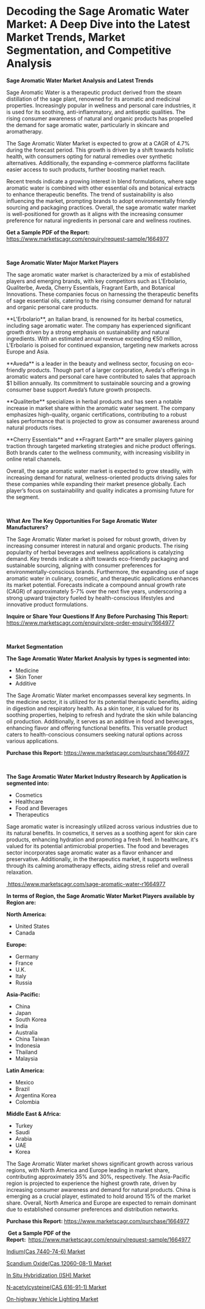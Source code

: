 <p><h1>Decoding the Sage Aromatic Water Market: A Deep Dive into the Latest Market Trends, Market Segmentation, and Competitive Analysis</h1></p><p><strong>Sage Aromatic Water Market Analysis and Latest Trends</strong></p>
<p><p>Sage Aromatic Water is a therapeutic product derived from the steam distillation of the sage plant, renowned for its aromatic and medicinal properties. Increasingly popular in wellness and personal care industries, it is used for its soothing, anti-inflammatory, and antiseptic qualities. The rising consumer awareness of natural and organic products has propelled the demand for sage aromatic water, particularly in skincare and aromatherapy.</p><p>The Sage Aromatic Water Market is expected to grow at a CAGR of 4.7% during the forecast period. This growth is driven by a shift towards holistic health, with consumers opting for natural remedies over synthetic alternatives. Additionally, the expanding e-commerce platforms facilitate easier access to such products, further boosting market reach. </p><p>Recent trends indicate a growing interest in blend formulations, where sage aromatic water is combined with other essential oils and botanical extracts to enhance therapeutic benefits. The trend of sustainability is also influencing the market, prompting brands to adopt environmentally friendly sourcing and packaging practices. Overall, the sage aromatic water market is well-positioned for growth as it aligns with the increasing consumer preference for natural ingredients in personal care and wellness routines.</p></p>
<p><strong>Get a Sample PDF of the Report:&nbsp;</strong> <a href="https://www.marketscagr.com/enquiry/request-sample/1664977?utm_campaign=1529&utm_medium=2&utm_source=Github&utm_content=ia&utm_term=12102024&utm_id=sage-aromatic-water">https://www.marketscagr.com/enquiry/request-sample/1664977</a></p>
<p>&nbsp;</p>
<p><strong>Sage Aromatic Water Major Market Players</strong></p>
<p><p>The sage aromatic water market is characterized by a mix of established players and emerging brands, with key competitors such as L'Erbolario, Qualiterbe, Aveda, Cherry Essentials, Fragrant Earth, and Botanical Innovations. These companies focus on harnessing the therapeutic benefits of sage essential oils, catering to the rising consumer demand for natural and organic personal care products.</p><p>**L'Erbolario**, an Italian brand, is renowned for its herbal cosmetics, including sage aromatic water. The company has experienced significant growth driven by a strong emphasis on sustainability and natural ingredients. With an estimated annual revenue exceeding €50 million, L'Erbolario is poised for continued expansion, targeting new markets across Europe and Asia.</p><p>**Aveda** is a leader in the beauty and wellness sector, focusing on eco-friendly products. Though part of a larger corporation, Aveda's offerings in aromatic waters and personal care have contributed to sales that approach $1 billion annually. Its commitment to sustainable sourcing and a growing consumer base support Aveda’s future growth prospects.</p><p>**Qualiterbe** specializes in herbal products and has seen a notable increase in market share within the aromatic water segment. The company emphasizes high-quality, organic certifications, contributing to a robust sales performance that is projected to grow as consumer awareness around natural products rises.</p><p>**Cherry Essentials** and **Fragrant Earth** are smaller players gaining traction through targeted marketing strategies and niche product offerings. Both brands cater to the wellness community, with increasing visibility in online retail channels.</p><p>Overall, the sage aromatic water market is expected to grow steadily, with increasing demand for natural, wellness-oriented products driving sales for these companies while expanding their market presence globally. Each player’s focus on sustainability and quality indicates a promising future for the segment.</p></p>
<p>&nbsp;</p>
<p><strong>What Are The Key Opportunities For Sage Aromatic Water Manufacturers?</strong></p>
<p><p>The Sage Aromatic Water market is poised for robust growth, driven by increasing consumer interest in natural and organic products. The rising popularity of herbal beverages and wellness applications is catalyzing demand. Key trends indicate a shift towards eco-friendly packaging and sustainable sourcing, aligning with consumer preferences for environmentally-conscious brands. Furthermore, the expanding use of sage aromatic water in culinary, cosmetic, and therapeutic applications enhances its market potential. Forecasts indicate a compound annual growth rate (CAGR) of approximately 5-7% over the next five years, underscoring a strong upward trajectory fueled by health-conscious lifestyles and innovative product formulations.</p></p>
<p><strong>Inquire or Share Your Questions If Any Before Purchasing This Report:</strong> <a href="https://www.marketscagr.com/enquiry/pre-order-enquiry/1664977?utm_campaign=1529&utm_medium=2&utm_source=Github&utm_content=ia&utm_term=12102024&utm_id=sage-aromatic-water">https://www.marketscagr.com/enquiry/pre-order-enquiry/1664977</a></p>
<p>&nbsp;</p>
<p><strong>Market Segmentation</strong></p>
<p><strong>The Sage Aromatic Water Market Analysis by types is segmented into:</strong></p>
<p><ul><li>Medicine</li><li>Skin Toner</li><li>Additive</li></ul></p>
<p><p>The Sage Aromatic Water market encompasses several key segments. In the medicine sector, it is utilized for its potential therapeutic benefits, aiding in digestion and respiratory health. As a skin toner, it is valued for its soothing properties, helping to refresh and hydrate the skin while balancing oil production. Additionally, it serves as an additive in food and beverages, enhancing flavor and offering functional benefits. This versatile product caters to health-conscious consumers seeking natural options across various applications.</p></p>
<p><strong>Purchase this Report:&nbsp;</strong><a href="https://www.marketscagr.com/purchase/1664977?utm_campaign=1529&utm_medium=2&utm_source=Github&utm_content=ia&utm_term=12102024&utm_id=sage-aromatic-water">https://www.marketscagr.com/purchase/1664977</a></p>
<p>&nbsp;</p>
<p><strong>The Sage Aromatic Water Market Industry Research by Application is segmented into:</strong></p>
<p><ul><li>Cosmetics</li><li>Healthcare</li><li>Food and Beverages</li><li>Therapeutics</li></ul></p>
<p><p>Sage aromatic water is increasingly utilized across various industries due to its natural benefits. In cosmetics, it serves as a soothing agent for skin care products, enhancing hydration and promoting a fresh feel. In healthcare, it's valued for its potential antimicrobial properties. The food and beverages sector incorporates sage aromatic water as a flavor enhancer and preservative. Additionally, in the therapeutics market, it supports wellness through its calming aromatherapy effects, aiding stress relief and overall relaxation.</p></p>
<p><a href="https://www.marketscagr.com/sage-aromatic-water-r1664977?utm_campaign=1529&utm_medium=2&utm_source=Github&utm_content=ia&utm_term=12102024&utm_id=sage-aromatic-water">&nbsp;https://www.marketscagr.com/sage-aromatic-water-r1664977</a></p>
<p><strong>In terms of Region, the Sage Aromatic Water Market Players available by Region are:</strong></p>
<p>
    <p> <strong> North America: </strong>
        <ul>
            <li>United States</li>
            <li>Canada</li>
        </ul>
        </p> 
    <p> <strong> Europe: </strong>
        <ul>
            <li>Germany</li>
            <li>France</li>
            <li>U.K.</li>
            <li>Italy</li>
            <li>Russia</li>
        </ul>
        </p> 
    <p> <strong> Asia-Pacific: </strong>
        <ul>
            <li>China</li>
            <li>Japan</li>
            <li>South Korea</li>
            <li>India</li>
            <li>Australia</li>
            <li>China Taiwan</li>
            <li>Indonesia</li>
            <li>Thailand</li>
            <li>Malaysia</li>
        </ul>
        </p> 
    <p> <strong> Latin America: </strong>
        <ul>
            <li>Mexico</li>
            <li>Brazil</li>
            <li>Argentina Korea</li>
            <li>Colombia</li>
        </ul>
        </p> 
    <p> <strong> Middle East & Africa: </strong>
        <ul>
            <li>Turkey</li>
            <li>Saudi</li>
            <li>Arabia</li>
            <li>UAE</li>
            <li>Korea</li>
        </ul>
    </p>
    </p>
<p><p>The Sage Aromatic Water market shows significant growth across various regions, with North America and Europe leading in market share, contributing approximately 35% and 30%, respectively. The Asia-Pacific region is projected to experience the highest growth rate, driven by increasing consumer awareness and demand for natural products. China is emerging as a crucial player, estimated to hold around 15% of the market share. Overall, North America and Europe are expected to remain dominant due to established consumer preferences and distribution networks.</p></p>
<p><strong>Purchase this Report: </strong><a href="https://www.marketscagr.com/purchase/1664977?utm_campaign=1529&utm_medium=2&utm_source=Github&utm_content=ia&utm_term=12102024&utm_id=sage-aromatic-water">https://www.marketscagr.com/purchase/1664977</a></p>
<p>&nbsp;<strong>Get a Sample PDF of the Report:&nbsp;&nbsp;</strong><a href="https://www.marketscagr.com/enquiry/request-sample/1664977?utm_campaign=1529&utm_medium=2&utm_source=Github&utm_content=ia&utm_term=12102024&utm_id=sage-aromatic-water">https://www.marketscagr.com/enquiry/request-sample/1664977</a></p>
<p><strong></strong></p>
<p><p><a href="https://www.linkedin.com/pulse/indiumcas-7440-74-6-market-global-regional-analysis-focus-uviqc?utm_campaign=1529&utm_medium=2&utm_source=Github&utm_content=ia&utm_term=12102024&utm_id=sage-aromatic-water">Indium(Cas 7440-74-6) Market</a></p><p><a href="https://www.linkedin.com/pulse/scandium-oxidecas-12060-08-1-industry-sector-market-dynamics-future-kgonc?utm_campaign=1529&utm_medium=2&utm_source=Github&utm_content=ia&utm_term=12102024&utm_id=sage-aromatic-water">Scandium Oxide(Cas 12060-08-1) Market</a></p><p><a href="https://github.com/mahnoor2003/Market-Research-Report-List-6/blob/main/in-situ-hybridization-ish-market.md?utm_campaign=1529&utm_medium=2&utm_source=Github&utm_content=ia&utm_term=12102024&utm_id=sage-aromatic-water">In Situ Hybridization (ISH) Market</a></p><p><a href="https://www.linkedin.com/pulse/n-acetylcysteinecas-616-91-1-market-evolution-regional-adaptations-iatzc?utm_campaign=1529&utm_medium=2&utm_source=Github&utm_content=ia&utm_term=12102024&utm_id=sage-aromatic-water">N-acetylcysteine(CAS 616-91-1) Market</a></p><p><a href="https://github.com/ygfu6u/Market-Research-Report-List-1/blob/main/on-highway-vehicle-lighting-market.md?utm_campaign=1529&utm_medium=2&utm_source=Github&utm_content=ia&utm_term=12102024&utm_id=sage-aromatic-water">On-highway Vehicle Lighting Market</a></p></p>
